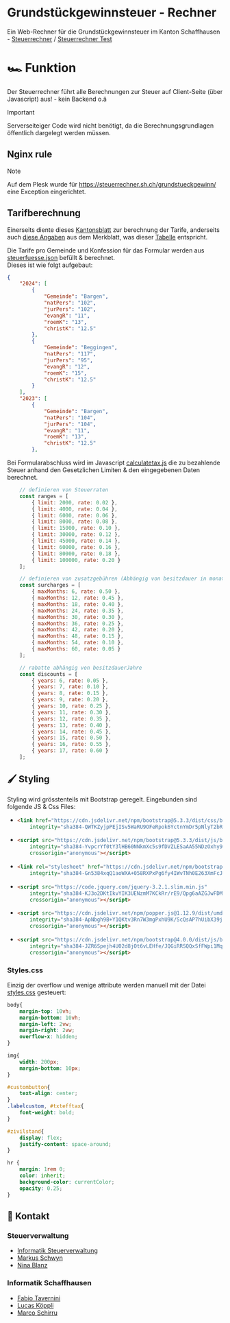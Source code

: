 # Grundstückgewinnsteuer - Rechner
Ein Web-Rechner für die Grundstückgewinnsteuer im Kanton Schaffhausen - [Steuerrechner](https://steuerrechner.sh.ch/grundstueckgewinn/) / [Steuerrechner Test](https://steuerrechner-test.sh.ch)

# :racing_car: Funktion
Der Steuerrechner führt alle Berechnungen zur Steuer auf Client-Seite (über Javascript) aus! - kein Backend o.ä
>[!Important]
>Serverseiteiger Code wird nicht benötigt, da die Berechnungsgrundlagen öffentlich dargelegt werden müssen.

## Nginx rule
>[!Note]
>Auf dem Plesk wurde für https://steuerrechner.sh.ch/grundstueckgewinn/ eine Exception eingerichtet.

## Tarifberechnung
Einerseits diente dieses [Kantonsblatt](./docs/sh-de.pdf) zur berechnung der Tarife, anderseits auch [diese Angaben](https://sh.ch/CMS/get/file/b665cf35-ca62-4439-b485-5a7391cd072d) aus dem Merkblatt, was dieser [Tabelle](https://sh.ch/CMS/get/file/ca0d9d0b-64f9-45fc-9754-a186094ed97e) entspricht.

Die Tarife pro Gemeinde und Konfession für das Formular werden aus [steuerfuesse.json](./steuerfuesse.json) befüllt & berechnet. \
Dieses ist wie folgt aufgebaut:

```json
{
    "2024": [
        {
            "Gemeinde": "Bargen",
            "natPers": "102",
            "jurPers": "102",
            "evangR": "11",
            "roemK": "13",
            "christK": "12.5"
        },
        {
            "Gemeinde": "Beggingen",
            "natPers": "117",
            "jurPers": "95",
            "evangR": "12",
            "roemK": "15",
            "christK": "12.5"
        }
    ],
    "2023": [
        {
            "Gemeinde": "Bargen",
            "natPers": "104",
            "jurPers": "104",
            "evangR": "11",
            "roemK": "13",
            "christK": "12.5"
        },
```

Bei Formularabschluss wird im Javascript [calculatetax.js](./calculatetax.js) die zu bezahlende Steuer anhand den Gesetzlichen Limiten & den eingegebenen Daten berechnet.

```javascript
    // definieren von Steuerraten
    const ranges = [
        { limit: 2000, rate: 0.02 },
        { limit: 4000, rate: 0.04 },
        { limit: 6000, rate: 0.06 },
        { limit: 8000, rate: 0.08 },
        { limit: 15000, rate: 0.10 },
        { limit: 30000, rate: 0.12 },
        { limit: 45000, rate: 0.14 },
        { limit: 60000, rate: 0.16 },
        { limit: 80000, rate: 0.18 },
        { limit: 100000, rate: 0.20 }
    ];

    // definieren von zusatzgebühren (Abhängig von besitzdauer in monaten)
    const surcharges = [
        { maxMonths: 6, rate: 0.50 },
        { maxMonths: 12, rate: 0.45 },
        { maxMonths: 18, rate: 0.40 },
        { maxMonths: 24, rate: 0.35 },
        { maxMonths: 30, rate: 0.30 },
        { maxMonths: 36, rate: 0.25 },
        { maxMonths: 42, rate: 0.20 },
        { maxMonths: 48, rate: 0.15 },
        { maxMonths: 54, rate: 0.10 },
        { maxMonths: 60, rate: 0.05 }
    ];

    // rabatte abhängig von besitzdauerJahre
    const discounts = [
        { years: 6, rate: 0.05 },
        { years: 7, rate: 0.10 },
        { years: 8, rate: 0.15 },
        { years: 9, rate: 0.20 },
        { years: 10, rate: 0.25 },
        { years: 11, rate: 0.30 },
        { years: 12, rate: 0.35 },
        { years: 13, rate: 0.40 },
        { years: 14, rate: 0.45 },
        { years: 15, rate: 0.50 },
        { years: 16, rate: 0.55 },
        { years: 17, rate: 0.60 }
    ];
```

## :paintbrush: Styling
Styling wird grösstenteils mit Bootstrap geregelt.
Eingebunden sind folgende JS & Css Files:

<ul>
<li>

```HTML
<link href="https://cdn.jsdelivr.net/npm/bootstrap@5.3.3/dist/css/bootstrap.min.css" rel="stylesheet"
    integrity="sha384-QWTKZyjpPEjISv5WaRU9OFeRpok6YctnYmDr5pNlyT2bRjXh0JMhjY6hW+ALEwIH" crossorigin="anonymous">
```

</li>
<li>

```HTML
<script src="https://cdn.jsdelivr.net/npm/bootstrap@5.3.3/dist/js/bootstrap.bundle.min.js"
    integrity="sha384-YvpcrYf0tY3lHB60NNkmXc5s9fDVZLESaAA55NDzOxhy9GkcIdslK1eN7N6jIeHz"
    crossorigin="anonymous"></script>
```
</li>
<li>

```HTML
<link rel="stylesheet" href="https://cdn.jsdelivr.net/npm/bootstrap@4.0.0/dist/css/bootstrap.min.css"
    integrity="sha384-Gn5384xqQ1aoWXA+058RXPxPg6fy4IWvTNh0E263XmFcJlSAwiGgFAW/dAiS6JXm" crossorigin="anonymous">
```
</li>
<li>

```HTML
<script src="https://code.jquery.com/jquery-3.2.1.slim.min.js"
    integrity="sha384-KJ3o2DKtIkvYIK3UENzmM7KCkRr/rE9/Qpg6aAZGJwFDMVNA/GpGFF93hXpG5KkN"
    crossorigin="anonymous"></script>
```
</li>
<li>

```HTML
<script src="https://cdn.jsdelivr.net/npm/popper.js@1.12.9/dist/umd/popper.min.js"
    integrity="sha384-ApNbgh9B+Y1QKtv3Rn7W3mgPxhU9K/ScQsAP7hUibX39j7fakFPskvXusvfa0b4Q"
    crossorigin="anonymous"></script>
```
</li>
<li>

```HTML
<script src="https://cdn.jsdelivr.net/npm/bootstrap@4.0.0/dist/js/bootstrap.min.js"
    integrity="sha384-JZR6Spejh4U02d8jOt6vLEHfe/JQGiRRSQQxSfFWpi1MquVdAyjUar5+76PVCmYl"
    crossorigin="anonymous"></script> 
```
</li>
</ul>

### Styles.css

Einzig der overflow und wenige attribute werden manuell mit der Datei [styles.css](styles.css) gesteuert:

```css
body{
    margin-top: 10vh;
    margin-bottom: 10vh;
    margin-left: 2vw;
    margin-right: 2vw;
    overflow-x: hidden;
}

img{
    width: 200px;
    margin-bottom: 10px;
}

#custombutton{
    text-align: center;
}
.labelcustom, #txtefftax{
    font-weight: bold;
}

#zivilstand{
    display: flex;
    justify-content: space-around;
}

hr {
    margin: 1rem 0;
    color: inherit;
    background-color: currentColor;
    opacity: 0.25;
}

```

## :email: Kontakt
### Steuerverwaltung
- [Informatik Steuerverwaltung](informatik.stv@sh.ch)
- [Markus Schwyn](mailto:markus.schwyn@sh.ch)
- [Nina Blanz](mailto:nina.blanz@sh.ch)

### Informatik Schaffhausen
- [Fabio Tavernini](mailto:Fabio.Tavernini@itsh.ch)
- [Lucas Köppli](mailto:Lucas.Koeppli@itsh.ch)
- [Marco Schirru](mailto:marco.schirru@itsh.ch)